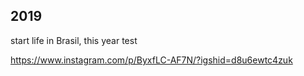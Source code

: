 ## 2019

start life in Brasil, this year
test

https://www.instagram.com/p/ByxfLC-AF7N/?igshid=d8u6ewtc4zuk

